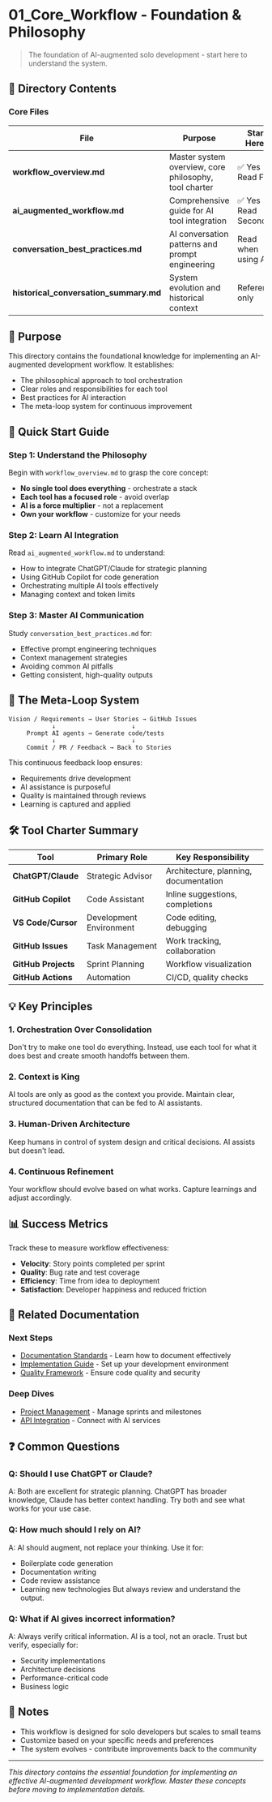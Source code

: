 # 01_Core_Workflow - Foundation & Philosophy

> The foundation of AI-augmented solo development - start here to understand the system.

## 📁 Directory Contents

### Core Files

| File | Purpose | Start Here? |
|------|---------|-------------|
| **workflow_overview.md** | Master system overview, core philosophy, tool charter | ✅ Yes - Read First |
| **ai_augmented_workflow.md** | Comprehensive guide for AI tool integration | ✅ Yes - Read Second |
| **conversation_best_practices.md** | AI conversation patterns and prompt engineering | Read when using AI |
| **historical_conversation_summary.md** | System evolution and historical context | Reference only |

## 🎯 Purpose

This directory contains the foundational knowledge for implementing an AI-augmented development workflow. It establishes:

- The philosophical approach to tool orchestration
- Clear roles and responsibilities for each tool
- Best practices for AI interaction
- The meta-loop system for continuous improvement

## 🚀 Quick Start Guide

### Step 1: Understand the Philosophy
Begin with `workflow_overview.md` to grasp the core concept:
- **No single tool does everything** - orchestrate a stack
- **Each tool has a focused role** - avoid overlap
- **AI is a force multiplier** - not a replacement
- **Own your workflow** - customize for your needs

### Step 2: Learn AI Integration
Read `ai_augmented_workflow.md` to understand:
- How to integrate ChatGPT/Claude for strategic planning
- Using GitHub Copilot for code generation
- Orchestrating multiple AI tools effectively
- Managing context and token limits

### Step 3: Master AI Communication
Study `conversation_best_practices.md` for:
- Effective prompt engineering techniques
- Context management strategies
- Avoiding common AI pitfalls
- Getting consistent, high-quality outputs

## 🔄 The Meta-Loop System

```
Vision / Requirements → User Stories → GitHub Issues
            ↓                     ↓
     Prompt AI agents → Generate code/tests
            ↓                     ↓
     Commit / PR / Feedback → Back to Stories
```

This continuous feedback loop ensures:
- Requirements drive development
- AI assistance is purposeful
- Quality is maintained through reviews
- Learning is captured and applied

## 🛠️ Tool Charter Summary

| Tool | Primary Role | Key Responsibility |
|------|-------------|-------------------|
| **ChatGPT/Claude** | Strategic Advisor | Architecture, planning, documentation |
| **GitHub Copilot** | Code Assistant | Inline suggestions, completions |
| **VS Code/Cursor** | Development Environment | Code editing, debugging |
| **GitHub Issues** | Task Management | Work tracking, collaboration |
| **GitHub Projects** | Sprint Planning | Workflow visualization |
| **GitHub Actions** | Automation | CI/CD, quality checks |

## 💡 Key Principles

### 1. Orchestration Over Consolidation
Don't try to make one tool do everything. Instead, use each tool for what it does best and create smooth handoffs between them.

### 2. Context is King
AI tools are only as good as the context you provide. Maintain clear, structured documentation that can be fed to AI assistants.

### 3. Human-Driven Architecture
Keep humans in control of system design and critical decisions. AI assists but doesn't lead.

### 4. Continuous Refinement
Your workflow should evolve based on what works. Capture learnings and adjust accordingly.

## 📊 Success Metrics

Track these to measure workflow effectiveness:
- **Velocity**: Story points completed per sprint
- **Quality**: Bug rate and test coverage
- **Efficiency**: Time from idea to deployment
- **Satisfaction**: Developer happiness and reduced friction

## 🔗 Related Documentation

### Next Steps
- [Documentation Standards](../02_Documentation/README.md) - Learn how to document effectively
- [Implementation Guide](../03_Implementation/README.md) - Set up your development environment
- [Quality Framework](../04_Quality_Security/README.md) - Ensure code quality and security

### Deep Dives
- [Project Management](../05_Project_Management/README.md) - Manage sprints and milestones
- [API Integration](../06_API_Integration/README.md) - Connect with AI services

## ❓ Common Questions

### Q: Should I use ChatGPT or Claude?
A: Both are excellent for strategic planning. ChatGPT has broader knowledge, Claude has better context handling. Try both and see what works for your use case.

### Q: How much should I rely on AI?
A: AI should augment, not replace your thinking. Use it for:
- Boilerplate code generation
- Documentation writing
- Code review assistance
- Learning new technologies
But always review and understand the output.

### Q: What if AI gives incorrect information?
A: Always verify critical information. AI is a tool, not an oracle. Trust but verify, especially for:
- Security implementations
- Architecture decisions
- Performance-critical code
- Business logic

## 📝 Notes

- This workflow is designed for solo developers but scales to small teams
- Customize based on your specific needs and preferences
- The system evolves - contribute improvements back to the community

---

*This directory contains the essential foundation for implementing an effective AI-augmented development workflow. Master these concepts before moving to implementation details.*